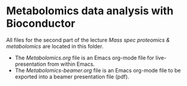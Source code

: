 # Metabolomics data analysis with Bioconductor

All files for the second part of the lecture *Mass spec proteomics &
metabolomics* are located in this folder.

+ The *Metabolomics.org* file is an Emacs org-mode file for live-presentation
  from within Emacs.
+ The *Metabolomics-beamer.org* file is an Emacs org-mode file to be exported
  into a beamer presentation file (pdf).

